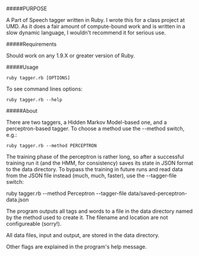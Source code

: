 #####PURPOSE

A Part of Speech tagger written in Ruby. I wrote this for a class project at UMD. As it does a fair amount of compute-bound work and is written in a slow dynamic language, I wouldn't recommend it for serious use.

#####Requirements

Should work on any 1.9.X or greater version of Ruby.

#####Usage

	ruby tagger.rb [OPTIONS]

To see command lines options:

	ruby tagger.rb --help

#####About

There are two taggers, a Hidden Markov Model-based one, and a perceptron-based tagger. To choose a method use the
--method switch, e.g.:

	ruby tagger.rb --method PERCEPTRON

The training phase of the perceptron is rather long, so after a successful training run it (and the HMM,
for consistency) saves its state in JSON format to the data directory. To bypass the training in future
runs and read data from the JSON file instead (much, much, faster), use the --tagger-file switch:

ruby tagger.rb --method Perceptron --tagger-file data/saved-perceptron-data.json

The program outputs all tags and words to a file in the data directory named by the method used to create it. The filename and location are not configureable (sorry!).

All data files, input and output, are stored in the data directory.

Other flags are explained in the program's help message.
